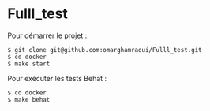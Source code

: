 # Fulll_test

Pour démarrer le projet :
```
$ git clone git@github.com:omarghamraoui/Fulll_test.git
$ cd docker
$ make start
```

Pour exécuter les tests Behat :
```
$ cd docker
$ make behat
```
